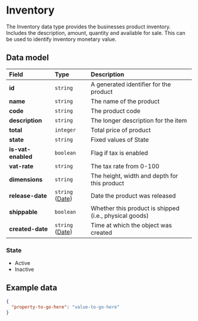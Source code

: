# Inventory

<p class="description">The Inventory data type provides the businesses product inventory. Includes the description, amount, quantity and available for sale. This can be used to identify inventory monetary value.</p>

## Data model

| Field | Type | Description |
| :- | :- | :- |
| **id** | `string` | A generated identifier for the product |
| **name** | `string` | The name of the product |
| **code** | `string` | The product code |
| **description** | `string` | The longer description for the item |
| **total** | `integer` | Total price of product |
| **state** | `string` | Fixed values of State |
| **is-vat-enabled** | `boolean` | Flag if tax is enabled |
| **vat-rate** | `string` | The tax rate from 0-100 |
| **dimensions** | `string` | The height, width and depth for this product |
| **release-date** | `string` ([Date](/data-model/shared/date/)) | Date the product was released |
| **shippable** | `boolean` | Whether this product is shipped (i.e., physical goods) |
| **created-date** | `string` ([Date](/data-model/shared/date/)) | Time at which the object was created |

### State

- Active
- Inactive

## Example data

```json
{
  "property-to-go-here": "value-to-go-here"
}
```